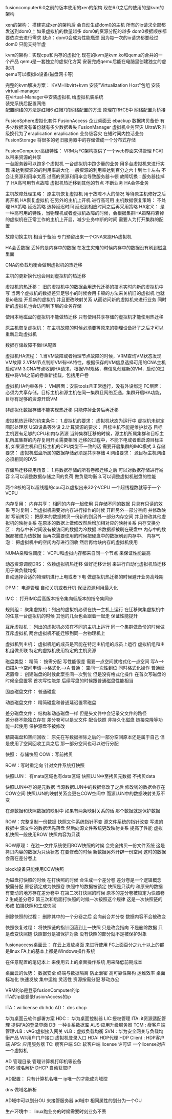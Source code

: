fusioncomputer6.0之前的版本使用的xen的架构 
现在6.0之后的使用的是kvm的架构  

xen的架构： 搭建完成xen的架构后 会自动生成dom0的主机 
所有的io请求全部都发送到dom0上 如果虚拟机的数量越多 dom0的资源分配的越多 dom0根据顺序都要依次去进行需求 
缺点：dom0会成为性能瓶颈 因为每一次的io请求都要经过dom0
只能支持半虚

kvm的架构：实现cpu和内存的虚拟化 
现在的kvm是kvm.ko和qemu的合并的一个产品
qemu是一套独立的虚拟化方案  安装完成qemu后能在电脑里创建独立的虚拟机  
qemu可以模拟io设备(磁盘网卡等)

完整的kvm解决方案： 
KVM=libvirt+kvm 
安装"Virtualization Host"包组
安装virtual-manager  
在virtual-Manager中安装虚拟机 
给虚拟机装系统  
装完系统后配置网络  
配置网络的方法是红帽6 红帽7的网络配置的方法 
原理在RHCE中 网络配置为桥接 

FusionSphere虚拟化套件
FusionAccess 企业桌面云 
ebackup 数据拷贝备份 有多少数据没有备份就有多少数据丢失 
FusionManager 虚拟机业务容灾 
UltraVR 升级换代为了eraplication
eraplication 业务级容灾 在短时间内拉活业务 
FusionStorage 将很多的老旧服务器中的存储做成一个分布式存储 

FusionComputer高级特性： 
VRM为FC架构提供了一个web界面来供管理 
FC可以带来资源的共享  
一台服务器可以跑多个虚拟机 一台虚拟机中跑少量的业务 用多台虚拟机来进行实现 来达到资源的的利用率最大化 一般资源的利用率达到百分之六十到七十左右 不会让资源利用率太高 过高的资源利用率会导致服务器卡顿 
故障切换：服务器挂掉了 HA高可用节点故障 虚拟机热迁移到其他的节点 不断业务 
HA会停业务 



主机故障处理策略： 
原主机恢复虚拟机 用于故障不大的情况 等待原主机修好之后再开机
HA恢复虚拟机 在另外的主机上开机 进行高可用 
主机数据恢复策略： 
不处理
HA策略 
延迟策略 选择延迟时间 延迟到相应时间之后再采用策略
HA定义： 
是一种高可用的特性，当物理机或者虚拟机故障的时候，会根据集群HA策略将宕掉的虚拟机在正常工作的主机上开启，减少业务中断的时间 
需要人为打开集群的配置 

故障切换主机 相当于备胎 专门预留出来一个CNA来跑HA虚拟机

HA会丢数据 丢掉的是内存中的数据 在发生灾难的时候内存中的数据没有刷到磁盘里面 

CNA的负载均衡会做到虚拟机的热迁移 

主机的更新换代也会用到虚拟机的热迁移

虚拟机的热迁移： 
旧的虚拟机中的数据会用迭代迁移的技术实时向新的虚拟机中写 当两个虚拟机的数据差异足够小的时候会用卡顿的方法来关机旧的虚拟机 也就是io悬挂  开启新的虚拟机 并且更改映射关系 从而访问新的虚拟机来进行业务 同时新的虚拟机也会访问到下层的业务存储 

使用本地磁盘的虚拟机不能做热迁移 只有使用共享存储的虚拟机才能使用热迁移 

原主机恢复虚拟机： 在主机故障的时候必须要等原来的物理设备好了之后才可以重新启动虚拟机

数据存储故障不做HA配置 

虚拟机HA流程： 
1.当VM故障或者物理节点故障的时候，VRM查询VM状态发现VM故障 
2.VRM节点判断VM有HA特性，根据保存的VM信息选择可用的CNA主机启动VM
3.CNA节点收到HA请求，根据VM规格，卷信息创建新的VM，启动的过程中将VM之前的卷重新挂载，包括用户卷

虚拟机HA约束条件： 
VM层面：安装tools且正常运行，没有外设绑定
FC层面： 必须为共享存储，目标主机和源主机在同一集群且网络互通，集群开启HA功能，目标有足够的资源开启VM

非虚拟化数据存储不能实现热迁移 只能停掉业务后再迁移 

虚拟机热迁移的约束条件： 
1.虚拟机的要求： 虚拟机状态为运行中 
虚拟机未绑定图形处理器 USB设备等外设 
2.计算资源的要求： 
目标主机不能是维护状态 
目标主机要有足够的CPU和内存资源 
当跨集群迁移的时候，源主机所属集群和目标主机所属集群的内存复用开关需要相同 
迁移的过程中，不能下电或者重启源目标主机 
如果源主机和目标主机的CPU类型不一致的话 需要开启集群的IMC模式 
3.存储要求： 
虚拟机磁盘所属的数据存储必须是共享存储 
4.网络要求： 
源目标主机网络必须相同的DVS

存储热迁移应用场景：
1.将数据存储的所有卷都迁移之后 可以对数据存储进行减容
2.可以调整数据存储之间的负荷 做负载均衡
3.可以调整虚拟机磁盘的性能

两个8核的可以超线程的cpu可以虚拟出来32个VCPU
一个超线程数就等于一个VCPU

内存复用： 
内存共享： 相同的内存一起使用 只存储不同的数据 只具有只读的效果 
写时复制：当虚拟机需要对内存进行操作的时候 开辟另外一部分空间 并修改映射
写前拷贝： 把原本的数据拷贝一份新的到另外一部分内存空间 并且修改其他虚拟机的映射关系 在原本的数据上做修改然后增加相对应的映射关系 
内存交换分区： 内存中长时间没有被访问的数据为冷数据 冷数据都被刷在硬盘中 内存中的数据都被成为热数据 当再次需要使用的时候把硬盘中的数据刷到内存中、
内存气泡： 把虚拟机中的空闲内存进行回收 然后再给缺内存的虚拟机使用 

NUMA亲和性调度： VCPU和虚拟内存都来自同一个节点 来保证性能最高 

动态资源调度DRS： 依赖虚拟机热迁移 
做好迁移计划 来进行自动化虚拟机热迁移 
用于做负载均衡  
自动选择合适的物理机进行上电或者下电 
做虚拟机热迁移的时候避开业务高峰期 

DPM： 
电源管理 自动关机或者开机 保证资源利用最大化 

IMC： 打开IMC后高版本指令集向低版本的指令集同步 

规则组： 
聚集虚拟机：列出的虚拟机必须在统一主机上运行
在迁移聚集虚拟机中的任意一台虚拟机的时候 其他的几台也会跟着一起走 保证性能提升 

互斥虚拟机： 列出的虚拟机必须在不同的主机上运行
同一个集群做备份的时候做互斥虚拟机 
两台虚拟机不能迁移到同一台物理机上 

虚拟机到主机： 虚拟机组的成员是否能在特定主机组的成员上运行
虚拟机组和主机组做关联 特定的虚拟机使用特定的主机资源 

磁盘类型： 
精简： 按需分配 写性能很差 需要一点空间就格式化一点空间 
写A-->扫描A-->空间申请-->格式化-->A 
普通： 空间一次性到位 同时格式化操作 
普通延迟置零： 创建磁盘的时候此案空间一次到位 但是没有格式化操作 在首次写磁盘的时候全盘置零 首次写性能差 后续写盘的时候跟普通磁盘性能相当 

固态磁盘文件： 普通磁盘  

动态磁盘文件： 精简磁盘和普通延迟置零磁盘 

差分磁盘文件：  结构和动态磁盘一样 但是头文件中会记录父文件的路径  
差分卷不能独立存在 差分卷可以是父文件 
配合快照 非持久化磁盘 链接克隆等功能一起使用 保护源盘不被修改 

精简磁盘和空间回收： 
原先在写数据擦除之后的一部分空间原本还是属于自己 但是使用了空间回收工具之后 那一部分空间也可以进行分配 

快照： 
存储快照 
COW：写前拷贝

ROW：写时重定向 
针对文件系统打快照 

快照LUN： 有mata区域也有data区域
快照LUN中至拷贝元数据 不拷贝data

快照LUN中存的是元数据 当源数据LUN中的数据修改了之后 修改钱的数据会存在COW空间 快照LUN的映射关系变更在COW空间中 而源LUN中的数据映射关系不变 

在源数据和快照数据的映射中 如果有两条映射关系的话 那个数据就是保护数据 

ROW：完整复制一份数据 
快照文件系统指针不变 源文件系统的指针改变 写进的数据中 源文件的数据优先落盘 然后向源文件系统更改映射关系  提高了性能 
虚拟机快照一般使用ROW 快照内容为只读 

ROW原理： 
在独一文件系统使用ROW快照的时候 会完全拷贝一份文件系统 这是拷贝内容的数据为只读状态 在要修改的时候 新数据另外开辟一份空间 这时的数据会落在差分卷上 


block设备只能使用COW快照 

为磁盘打快照的时候 在打快照的时候 会生成一个差分卷 差分卷是一个逻辑概念 按需分配 
原卷锁定成为快照卷 快照中的数据被锁定 快照是只读的 和原来的数据有变动的地方存在差分卷中 
在第二次打快照的时候 原本的差分卷被锁定为快照卷2 生成差分卷2 第三次和后面打快照的时候一次按照这个规律
这是一次快照链的形成 拍摄快照和生成快照 


删除快照的过程： 
删除其中的一个分卷之后 会向前合并分卷 数据内容不会被改变 



快照恢复过程： 
将快照链的指针回滚到上一快照 只是改变指向  不是删除数据 只是改变快照链
快照部分是被保护对象  没有快照的部分就不是被保护对象




fusionaccess桌面云： 
在云上发放桌面 来进行使用 
FC上面百分之九十以上的都是linux 
FA上的基本上都是Windows操作系统 

在任意配置的笔记本上 来使用云上的桌面操作系统 用来降低前期成本 

桌面云的优势： 
数据安全 终端与数据隔离 防止泄密 高可靠性架构 
运维效率 桌面标准化 快速发放 集中运维 
灵活性 资源按需分配  移动办公 

VRM的ip是登录fusionComputer的ip  
ITA的ip是登录fusionAccess的ip

ITA：wi license db hdc 
AD： dns dhcp


华为桌面云软件部署方案
HDC： 华为桌面控制器
LIC:授权管理
ITA: it资源适配管理  提供FA的登录界面 
DB: 一种关系数据库
AUS:应用升级服务器
TCM : 瘦客户端管理vLB :
vAG:虚拟接入网关
vLB：虚拟负载均衡
SVN：华为安全网关与负载均衡产品
WI:用户门户接口  虚拟机登录入口
HDA: HDP代理
HDP Client : HDP客户端
APS: 应用服务器
TC: 瘦客户端
SC: 软客户端
license  许可证  一个license对应一个虚拟机

AD       管理目录 管理计算机打印机等设备  
DNS      域名解析 
DHCP       自动获取IP 

AD配置： 只有计算机名唯一 ip唯一的才能成为域控

dns 做域名解析

AD域中可以划分OU 来接管服务器
ad域中 相同属性的划分为一个OU







生产环境中： linux跑业务的时候需要时刻业务不丢









